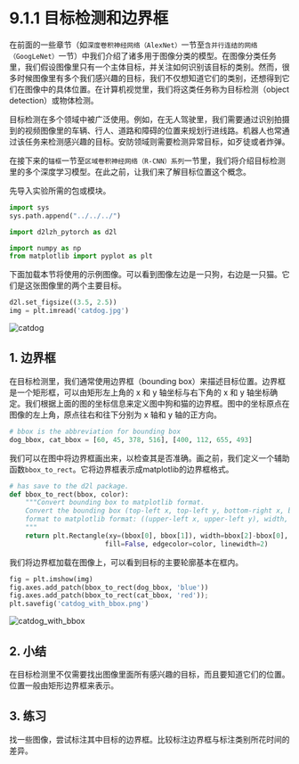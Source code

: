 # 9.1.1 目标检测和边界框

在前面的一些章节（如`深度卷积神经网络（AlexNet）`一节至`含并行连结的网络（GoogLeNet）`一节）中我们介绍了诸多用于图像分类的模型。在图像分类任务里，我们假设图像里只有一个主体目标，并关注如何识别该目标的类别。然而，很多时候图像里有多个我们感兴趣的目标，我们不仅想知道它们的类别，还想得到它们在图像中的具体位置。在计算机视觉里，我们将这类任务称为目标检测（object detection）或物体检测。

目标检测在多个领域中被广泛使用。例如，在无人驾驶里，我们需要通过识别拍摄到的视频图像里的车辆、行人、道路和障碍的位置来规划行进线路。机器人也常通过该任务来检测感兴趣的目标。安防领域则需要检测异常目标，如歹徒或者炸弹。

在接下来的`锚框`一节至`区域卷积神经网络（R-CNN）系列`一节里，我们将介绍目标检测里的多个深度学习模型。在此之前，让我们来了解目标位置这个概念。

先导入实验所需的包或模块。

```python
import sys
sys.path.append("../../../")

import d2lzh_pytorch as d2l

import numpy as np
from matplotlib import pyplot as plt
```

下面加载本节将使用的示例图像。可以看到图像左边是一只狗，右边是一只猫。它们是这张图像里的两个主要目标。

```python
d2l.set_figsize((3.5, 2.5))
img = plt.imread('catdog.jpg')
```

![catdog](https://s1.ax1x.com/2020/03/14/8lsKKA.jpg)


## 1. 边界框

在目标检测里，我们通常使用边界框（bounding box）来描述目标位置。边界框是一个矩形框，可以由矩形左上角的 x 和 y 轴坐标与右下角的 x 和 y 轴坐标确定。我们根据上面的图的坐标信息来定义图中狗和猫的边界框。图中的坐标原点在图像的左上角，原点往右和往下分别为 x 轴和 y 轴的正方向。

```python
# bbox is the abbreviation for bounding box
dog_bbox, cat_bbox = [60, 45, 378, 516], [400, 112, 655, 493]
```

我们可以在图中将边界框画出来，以检查其是否准确。画之前，我们定义一个辅助函数`bbox_to_rect`。它将边界框表示成matplotlib的边界框格式。

```python
# has save to the d2l package.
def bbox_to_rect(bbox, color):
    """Convert bounding box to matplotlib format.
    Convert the bounding box (top-left x, top-left y, bottom-right x, bottom-right y) 
    format to matplotlib format: ((upper-left x, upper-left y), width, height)
    """
    return plt.Rectangle(xy=(bbox[0], bbox[1]), width=bbox[2]-bbox[0], height=bbox[3]-bbox[1],
                        fill=False, edgecolor=color, linewidth=2)
```

我们将边界框加载在图像上，可以看到目标的主要轮廓基本在框内。

```python
fig = plt.imshow(img)
fig.axes.add_patch(bbox_to_rect(dog_bbox, 'blue'))
fig.axes.add_patch(bbox_to_rect(cat_bbox, 'red'));
plt.savefig('catdog_with_bbox.png')
```

![catdog_with_bbox](https://s1.ax1x.com/2020/03/14/8lrz34.png)

## 2. 小结

在目标检测里不仅需要找出图像里面所有感兴趣的目标，而且要知道它们的位置。位置一般由矩形边界框来表示。

## 3. 练习

找一些图像，尝试标注其中目标的边界框。比较标注边界框与标注类别所花时间的差异。
